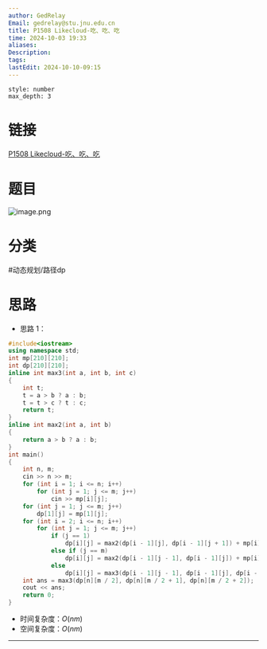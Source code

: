 ```yaml
---
author: GedRelay
Email: gedrelay@stu.jnu.edu.cn
title: P1508 Likecloud-吃、吃、吃
time: 2024-10-03 19:33
aliases: 
Description: 
tags: 
lastEdit: 2024-10-10-09:15
---
```


```toc
style: number
max_depth: 3
```

# 链接
[P1508 Likecloud-吃、吃、吃](https://www.luogu.com.cn/problem/P1508) 

# 题目
![image.png](https://ged-pic-bed.oss-cn-guangzhou.aliyuncs.com/img/202410031934851.png)


# 分类
#动态规划/路径dp 

# 思路
- 思路 1：


```cpp
#include<iostream>
using namespace std;
int mp[210][210];
int dp[210][210];
inline int max3(int a, int b, int c)
{
	int t;
	t = a > b ? a : b;
	t = t > c ? t : c;
	return t;
}
inline int max2(int a, int b)
{
	return a > b ? a : b;
}
int main()
{
	int n, m;
	cin >> n >> m;
	for (int i = 1; i <= n; i++)
		for (int j = 1; j <= m; j++)
			cin >> mp[i][j];
	for (int j = 1; j <= m; j++)
		dp[1][j] = mp[1][j];
	for (int i = 2; i <= n; i++)
		for (int j = 1; j <= m; j++)
			if (j == 1)
				dp[i][j] = max2(dp[i - 1][j], dp[i - 1][j + 1]) + mp[i][j];
			else if (j == m)
				dp[i][j] = max2(dp[i - 1][j - 1], dp[i - 1][j]) + mp[i][j];
			else
				dp[i][j] = max3(dp[i - 1][j - 1], dp[i - 1][j], dp[i - 1][j + 1]) + mp[i][j];
	int ans = max3(dp[n][m / 2], dp[n][m / 2 + 1], dp[n][m / 2 + 2]);
	cout << ans;
	return 0;
}
```


- 时间复杂度：${O\left( nm \right)  }$ 
- 空间复杂度：${O\left( nm \right)  }$ 


---

